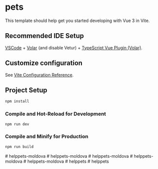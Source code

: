 # pets

This template should help get you started developing with Vue 3 in Vite.

## Recommended IDE Setup

[VSCode](https://code.visualstudio.com/) + [Volar](https://marketplace.visualstudio.com/items?itemName=Vue.volar) (and disable Vetur) + [TypeScript Vue Plugin (Volar)](https://marketplace.visualstudio.com/items?itemName=Vue.vscode-typescript-vue-plugin).

## Customize configuration

See [Vite Configuration Reference](https://vitejs.dev/config/).

## Project Setup

```sh
npm install
```

### Compile and Hot-Reload for Development

```sh
npm run dev
```

### Compile and Minify for Production

```sh
npm run build
```
#   h e l p p e t s - m o l d o v a  
 #   h e l p p e t s - m o l d o v a  
 #   h e l p p e t s - m o l d o v a  
 #   h e l p p e t s - m o l d o v a  
 #   h e l p p e t s - m o l d o v a  
 #   h e l p p e t s  
 #   h e l p p e t s  
 